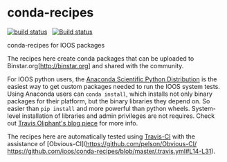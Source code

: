 # conda-recipes

[![build status](http://img.shields.io/travis/ioos/conda-recipes/master.svg?style=flat)](https://travis-ci.org/ioos/conda-recipes)
<span>&nbsp;</span>
[![Build status](https://ci.appveyor.com/api/projects/status/github/ioos/conda-recipes?branch=master&svg=true)](https://ci.appveyor.com/api/projects/status/github/ioos/conda-recipes?branch=master&svg=true)


conda-recipes for IOOS packages

The recipes here create conda packages that can be uploaded to
Binstar.org[http://binstar.org] and shared with the community.

For IOOS python users, the
[Anaconda Scientific Python Distribution](https://store.continuum.io/cshop/anaconda/)
is the easiest way to get custom packages needed to run the IOOS system tests.
Using Anaconda users can `conda install`, which installs not only binary
packages for their platform, but the binary libraries they depend on.
So easier than `pip install` and more powerful than python wheels.
System-level installation of libraries and admin privileges are not requires.
Check out
[Travis Oliphant's blog piece](http://technicaldiscovery.blogspot.com/2013/12/why-i-promote-conda.html) for more info.

The recipes here are automatically tested using
[Travis-CI](https://travis-ci.org/ioos/conda-recipes) with the assistance of [Obvious-CI](https://github.com/pelson/Obvious-CI/
https://github.com/ioos/conda-recipes/blob/master/.travis.yml#L14-L31). 
